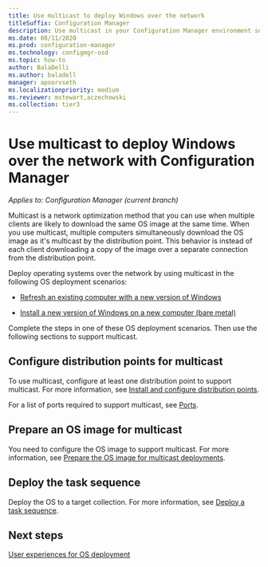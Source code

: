 ```yaml
---
title: Use multicast to deploy Windows over the network
titleSuffix: Configuration Manager
description: Use multicast in your Configuration Manager environment so that multiple computers can simultaneously download the OS image.
ms.date: 08/11/2020
ms.prod: configuration-manager
ms.technology: configmgr-osd
ms.topic: how-to
author: BalaDelli
ms.author: baladell
manager: apoorvseth
ms.localizationpriority: medium
ms.reviewer: mstewart,aczechowski
ms.collection: tier3
---
```


# Use multicast to deploy Windows over the network with Configuration Manager

*Applies to: Configuration Manager (current branch)*

Multicast is a network optimization method that you can use when multiple clients are likely to download the same OS image at the same time. When you use multicast, multiple computers simultaneously download the OS image as it's multicast by the distribution point. This behavior is instead of each client downloading a copy of the image over a separate connection from the distribution point.

Deploy operating systems over the network by using multicast in the following OS deployment scenarios:

- [Refresh an existing computer with a new version of Windows](refresh-an-existing-computer-with-a-new-version-of-windows.md)

- [Install a new version of Windows on a new computer (bare metal)](install-new-windows-version-new-computer-bare-metal.md)

Complete the steps in one of these OS deployment scenarios. Then use the following sections to support multicast.

## <a name="BKMK_Configure"></a> Configure distribution points for multicast

To use multicast, configure at least one distribution point to support multicast. For more information, see [Install and configure distribution points](../../core/servers/deploy/configure/install-and-configure-distribution-points.md#bkmk_config-multicast).

For a list of ports required to support multicast, see [Ports](../../core/plan-design/hierarchy/ports.md#BKMK_PortsClient-DP2).

## Prepare an OS image for multicast

You need to configure the OS image to support multicast. For more information, see [Prepare the OS image for multicast deployments](../get-started/manage-operating-system-images.md#BKMK_OSImageMulticast).

## <a name="BKMK_Deploy"></a> Deploy the task sequence

Deploy the OS to a target collection. For more information, see [Deploy a task sequence](deploy-a-task-sequence.md).

## Next steps

[User experiences for OS deployment](../understand/user-experience.md)
